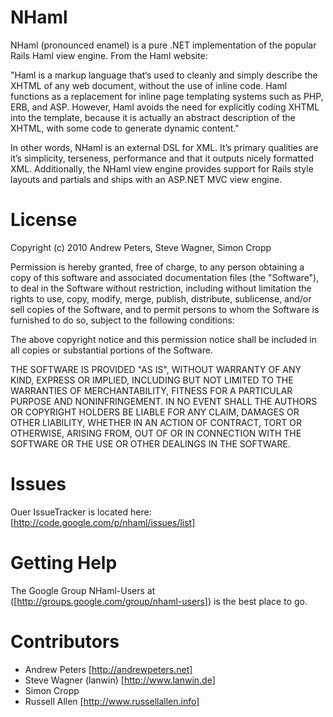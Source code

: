 ﻿NHaml
==============
NHaml (pronounced enamel) is a pure .NET implementation of the popular Rails Haml view engine. From the Haml website:

"Haml is a markup language that‘s used to cleanly and simply describe the XHTML of any web document, without the use of inline code. Haml functions as a replacement for inline page templating systems such as PHP, ERB, and ASP. However, Haml avoids the need for explicitly coding XHTML into the template, because it is actually an abstract description of the XHTML, with some code to generate dynamic content." 

In other words, NHaml is an external DSL for XML. It’s primary qualities are it’s simplicity, terseness, performance and that it outputs nicely formatted XML. Additionally, the NHaml view engine provides support for Rails style layouts and partials and ships with an ASP.NET MVC view engine. 

License
================
Copyright (c) 2010 Andrew Peters, Steve Wagner, Simon Cropp

Permission is hereby granted, free of charge, to any person obtaining a copy
of this software and associated documentation files (the "Software"), to deal
in the Software without restriction, including without limitation the rights
to use, copy, modify, merge, publish, distribute, sublicense, and/or sell
copies of the Software, and to permit persons to whom the Software is
furnished to do so, subject to the following conditions:

The above copyright notice and this permission notice shall be included in
all copies or substantial portions of the Software.

THE SOFTWARE IS PROVIDED "AS IS", WITHOUT WARRANTY OF ANY KIND, EXPRESS OR
IMPLIED, INCLUDING BUT NOT LIMITED TO THE WARRANTIES OF MERCHANTABILITY,
FITNESS FOR A PARTICULAR PURPOSE AND NONINFRINGEMENT. IN NO EVENT SHALL THE
AUTHORS OR COPYRIGHT HOLDERS BE LIABLE FOR ANY CLAIM, DAMAGES OR OTHER
LIABILITY, WHETHER IN AN ACTION OF CONTRACT, TORT OR OTHERWISE, ARISING FROM,
OUT OF OR IN CONNECTION WITH THE SOFTWARE OR THE USE OR OTHER DEALINGS IN
THE SOFTWARE.

Issues
================
Ouer IssueTracker is located here: [http://code.google.com/p/nhaml/issues/list]

Getting Help
===========
The Google Group NHaml-Users at ([http://groups.google.com/group/nhaml-users]) is the best place to go.

Contributors
============
- Andrew Peters [http://andrewpeters.net]
- Steve Wagner (lanwin) [http://www.lanwin.de]
- Simon Cropp
- Russell Allen [http://www.russellallen.info]

